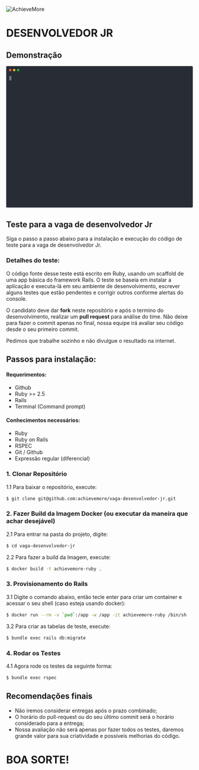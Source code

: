 ![AchieveMore](https://repository-images.githubusercontent.com/206639778/70226b80-d327-11e9-9bc8-b1024837da4c)

# DESENVOLVEDOR JR

## Demonstração

[![asciicast](docs/demonstracao.svg)]()

## Teste para a vaga de desenvolvedor Jr

Siga o passo a passo abaixo para a instalação e execução do código de teste para a vaga de desenvolvedor Jr.

### Detalhes do teste:

O código fonte desse teste está escrito em Ruby, usando um scaffold de uma app básica do framework Rails. O teste se baseia em instalar a aplicação e executa-lá em seu ambiente de desenvolvimento, escrever alguns testes que estão pendentes e corrigir outros conforme alertas do console.

O candidato deve dar **fork** neste repositório e após o termino do desenvolvimento, realizar um **pull request** para análise do time. Não deixe para fazer o commit apenas no final, nossa equipe irá avaliar seu código desde o seu primeiro commit.

Pedimos que trabalhe sozinho e não divulgue o resultado na internet.

## Passos para instalação:

#### Requerimentos:

* Github
* Ruby >= 2.5
* Rails
* Terminal (Command prompt)

#### Conhecimentos necessários:

* Ruby
* Ruby on Rails
* RSPEC
* Git / Github
* Expressão regular (diferencial)

### 1. Clonar Repositório

  1.1 Para baixar o repositório, execute:
  ```bash
  $ git clone git@github.com:achievemore/vaga-desenvolvedor-jr.git
  ```

### 2. Fazer Build da Imagem Docker (ou executar da maneira que achar desejável)

  2.1 Para entrar na pasta do projeto, digite:
  ```bash
  $ cd vaga-desenvolvedor-jr
  ```

  2.2 Para fazer a build da Imagem, execute:
  ```bash
  $ docker build -t achievemore-ruby .
  ```

### 3. Provisionamento do Rails

  3.1 Digite o comando abaixo, então tecle enter para criar um container e acessar o seu shell (caso esteja usando docker):
  ```bash
  $ docker run --rm -v `pwd`:/app -w /app -it achievemore-ruby /bin/sh
  ```

  3.2 Para criar as tabelas de teste, execute:
  ```bash
  $ bundle exec rails db:migrate
  ```

### 4. Rodar os Testes

  4.1 Agora rode os testes da seguinte forma:
  ```bash
  $ bundle exec rspec
  ```

## Recomendações finais

* Não iremos considerar entregas após o prazo combinado;
* O horário do pull-request ou do seu último commit será o horário considerado para a entrega;
* Nossa avaliação não será apenas por fazer todos os testes, daremos grande valor para sua criatividade e possíveis melhorias do código.


# BOA SORTE!

